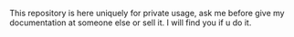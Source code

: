 This repository is here uniquely for private usage, ask me before give my documentation at someone else or sell it. I will find you if u do it. 
